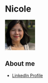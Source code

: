 # Nicole

<img src="26Sept2023.JPG" width="100" height="100">

## About me
* [LinkedIn Profile](https://www.linkedin.com/in/nicoleteoh/)
